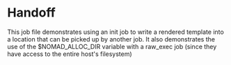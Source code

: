 # Handoff

This job file demonstrates using an init job to write a rendered template into a location that
can be picked up by another job.  It also demonstrates the use of the $NOMAD_ALLOC_DIR variable
with a raw_exec job (since they have access to the entire host's filesystem)

